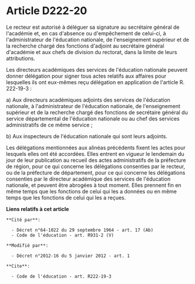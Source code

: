 # Article D222-20

Le recteur est autorisé à déléguer sa signature au secrétaire général de l'académie et, en cas d'absence ou d'empêchement de
celui-ci, à l'administrateur de l'éducation nationale, de l'enseignement supérieur et de la recherche chargé des fonctions
d'adjoint au secrétaire général d'académie et aux chefs de division du rectorat, dans la limite de leurs attributions. 

Les directeurs académiques des services de l'éducation nationale peuvent donner délégation pour signer tous actes relatifs
aux affaires pour lesquelles ils ont eux-mêmes reçu délégation en application de l'article R. 222-19-3 : 

a) Aux directeurs académiques adjoints des services de l'éducation nationale, à l'administrateur de l'éducation nationale, de
l'enseignement supérieur et de la recherche chargé des fonctions de secrétaire général du service départemental de
l'éducation nationale ou au chef des services administratifs de ce même service ; 

b) Aux inspecteurs de l'éducation nationale qui sont leurs adjoints. 

Les délégations mentionnées aux alinéas précédents fixent les actes pour lesquels elles ont été accordées. Elles entrent en
vigueur le lendemain du jour de leur publication au recueil des actes administratifs de la préfecture de région, pour ce qui
concerne les délégations consenties par le recteur, ou de la préfecture de département, pour ce qui concerne les délégations
consenties par le directeur académique des services de l'éducation nationale, et peuvent être abrogées à tout moment. Elles
prennent fin en même temps que les fonctions de celui qui les a données ou en même temps que les fonctions de celui qui les a
reçues.

**Liens relatifs à cet article**

	**Cité par**:

	  - Décret n°64-1022 du 29 septembre 1964 - art. 17 (Ab)
	  - Code de l'éducation - art. R931-2 (V)

	**Modifié par**:

	  - Décret n°2012-16 du 5 janvier 2012 - art. 1

	**Cite**:

	  - Code de l'éducation - art. R222-19-3

